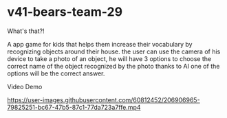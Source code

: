 # v41-bears-team-29
What's that?!

A app game for kids that helps them increase their vocabulary by recognizing objects around their house.
the user can use the camera of his device to take a photo of an object, he will have 3 options to choose the correct name of the object 
recognized by the photo thanks to AI one of the options will be the correct answer.

Video Demo

https://user-images.githubusercontent.com/60812452/206906965-79825251-bc67-47b5-87c1-77da723a7ffe.mp4






